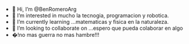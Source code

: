 - 👋 Hi, I’m @BenRomeroArg
- 👀 I’m interested in mucho la tecnogia, programacion y robotica.
- 🌱 I’m currently learning ...matematicas y fisica en la naturaleza.   
- 💞️ I’m looking to collaborate on ...espero que pueda colaborar en algo
- �!no mas guerra no mas hambre!!!

<!---
BenRomeroArg/BenRomeroArg is a ✨ special ✨ repository because its `README.md` (this file) appears on your GitHub profile.
You can click the Preview link to take a look at your changes.
--->
